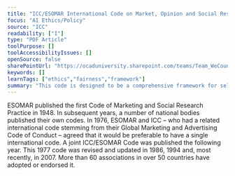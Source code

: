 ```yaml
---
title: "ICC/ESOMAR International Code on Market, Opinion and Social Research and Data Analytics"
focus: "AI Ethics/Policy"
source: "ICC"
readability: ["I"]
type: "PDF Article"
toolPurpose: []
toolAccessibilityIssues: []
openSource: false
sharePointUrl: "https://ocaduniversity.sharepoint.com/teams/Team_WeCount/Shared%20Documents/Resources%20and%20Tools/Literature%20(curated)/ICCESOMAR%20Code.pdf"
keywords: []
learnTags: ["ethics","fairness","framework"]
summary: "This code is designed to be a comprehensive framework for self-regulation for those engaged in market, opinion and social research and data analytics with the aim of maintaining public confidence in research, ensuring researchers and analysts meet their ethical and legal responsibilities, and safeguarding the right of researchers to seek, receive and impart information. "
---
```

ESOMAR published the first Code of Marketing and Social Research Practice in 1948. In subsequent years, a number of national bodies published their own codes. In 1976, ESOMAR and ICC – who had a related international code stemming from their Global Marketing and Advertising Code of Conduct – agreed that it would be preferable to have a single international code. A joint ICC/ESOMAR Code was published the following year. This 1977 code was revised and updated in 1986, 1994 and, most recently, in 2007. More than 60 associations in over 50 countries have adopted or endorsed it.
